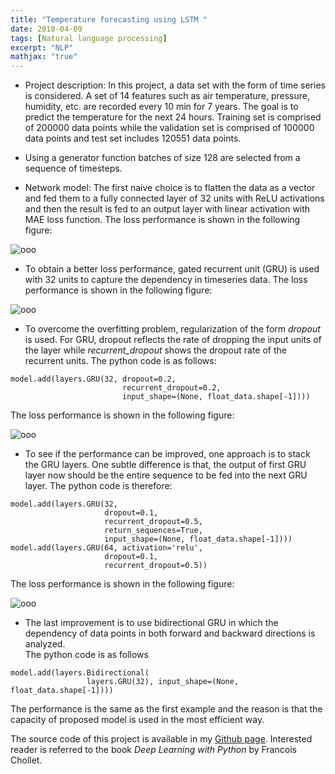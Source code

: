 ```yaml
---
title: "Temperature forecasting using LSTM "
date: 2018-04-09
tags: [Natural language processing]
excerpt: "NLP"
mathjax: "true"
---
```

* Project description:
In this project, a data set with the form of time series is considered. A set of 14 features such as air temperature, pressure, humidity, etc. are recorded every 10 min for 7 years. The goal is to predict the temperature for the next 24 hours. Training set is comprised of 200000 data points while the validation set is comprised of 100000 data points and test set includes 120551 data points.

* Using a generator function batches of size 128 are selected from a sequence of timesteps.      

* Network model: The first naive choice is to flatten the data as a vector and fed them to a fully connected layer of 32 units with ReLU activations and then the result is fed to an output layer with linear activation with MAE loss function.  The loss performance  is shown in the following figure:

<img src="{{ site.url }}{{ site.baseurl }}/images/Jena/loss.png" alt="ooo">

* To obtain a better loss performance, gated recurrent unit (GRU) is used with 32 units to capture the dependency in timeseries data.  The loss performance  is shown in the following figure:

<img src="{{ site.url }}{{ site.baseurl }}/images/Jena/loss2.png" alt="ooo">

* To overcome the overfitting problem, regularization of the form *dropout* is used. For GRU, dropout reflects the rate of dropping the input units of the layer while *recurrent_dropout* shows the dropout rate of the recurrent units. The python code is as follows:
```
model.add(layers.GRU(32, dropout=0.2,
                         recurrent_dropout=0.2,
                         input_shape=(None, float_data.shape[-1])))
```
The loss performance  is shown in the following figure:

<img src="{{ site.url }}{{ site.baseurl }}/images/Jena/loss3.png" alt="ooo">

* To see if the performance can be improved, one approach is to stack the GRU layers. One subtle difference is that, the output of first GRU layer now should be the entire sequence to be fed into the next GRU layer. The python code is therefore:
```
model.add(layers.GRU(32,
                     dropout=0.1,
                     recurrent_dropout=0.5,
                     return_sequences=True,
                     input_shape=(None, float_data.shape[-1])))
model.add(layers.GRU(64, activation='relu',
                     dropout=0.1,
                     recurrent_dropout=0.5))
```  
The loss performance  is shown in the following figure:

<img src="{{ site.url }}{{ site.baseurl }}/images/Jena/loss4.png" alt="ooo">

* The last improvement is to use bidirectional GRU in which the dependency of data points in both forward and backward directions is analyzed.   
The python code is as follows
```
model.add(layers.Bidirectional(
                 layers.GRU(32), input_shape=(None, float_data.shape[-1])))
```
The performance is the same as the first example and the reason is that the capacity of proposed model is used in the most efficient way.  

The source code of this project is available in my [Github page](https://github.com/MohammadrezaAzimi/Temperature-Forcasting-LSTM/blob/master/temperature-forecasting%20using%20LSTM%20.ipynb). Interested reader is referred to the book *Deep Learning with Python* by Francois Chollet.         

